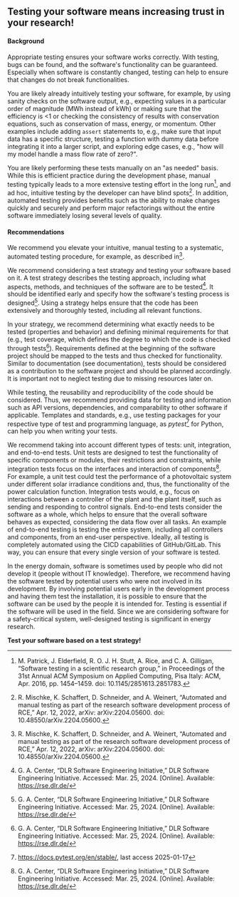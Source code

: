 ## Testing your software means increasing trust in your research!

#### Background

Appropriate testing ensures your software works correctly. With testing,
bugs can be found, and the software's functionality can be guaranteed.
Especially when software is constantly changed, testing can help to
ensure that changes do not break functionalities.

You are likely already intuitively testing your software, for example,
by using sanity checks on the software output, e.g., expecting values in
a particular order of magnitude (MWh instead of kWh) or making sure that
the efficiency is \<1 or checking the consistency of results with
conservation equations, such as conservation of mass, energy, or
momentum. Other examples include adding `assert` statements to, e.g.,
make sure that input data has a specific structure, testing a function
with dummy data before integrating it into a larger script, and
exploring edge cases, e.g., "how will my model handle a mass flow rate
of zero?".

You are likely performing these tests manually on an "as needed" basis.
While this is efficient practice during the development phase, manual
testing typically leads to a more extensive testing effort in the long
run[^1], and ad hoc, intuitive testing by the
developer can have blind spots[^2]. In addition,
automated testing provides benefits such as the ability to make changes
quickly and securely and perform major refactorings without the entire
software immediately losing several levels of quality.

#### Recommendations

We recommend you elevate your intuitive, manual testing to a systematic,
automated testing procedure, for example, as described
in[^2].

We recommend considering a test strategy and testing your software based
on it. A test strategy describes the testing approach, including what
aspects, methods, and techniques of the software are to be
tested[^3]. It should be identified early and
specify how the software's testing process is designed[^3]. Using a strategy helps ensure that the code
has been extensively and thoroughly tested, including all relevant
functions.

In your strategy, we recommend determining what exactly needs to be
tested (properties and behavior) and defining minimal requirements for
that (e.g., test coverage, which defines the degree to which the code is
checked through tests[^3]). Requirements defined at
the beginning of the software project should be mapped to the tests and
thus checked for functionality. Similar to documentation (see
documentation), tests should be considered as a
contribution to the software project and should be planned accordingly.
It is important not to neglect testing due to missing resources later
on.

While testing, the reusability and reproducibility of the code should be
considered. Thus, we recommend providing data for testing and
information such as API versions, dependencies, and comparability to
other software if applicable. Templates and standards, e.g., use testing
packages for your respective type of test and programming language, as
*pytest*[^4] for Python, can help you when writing your tests.

We recommend taking into account different types of tests: unit,
integration, and end-to-end tests. Unit tests are designed to test the
functionality of specific components or modules, their restrictions and
constraints, while integration tests focus on the interfaces and
interaction of components[^3]. For example, a unit
test could test the performance of a photovoltaic system under different
solar irradiance conditions and, thus, the functionality of the power
calculation function. Integration tests would, e.g., focus on
interactions between a controller of the plant and the plant itself,
such as sending and responding to control signals. End-to-end tests
consider the software as a whole, which helps to ensure that the overall
software behaves as expected, considering the data flow over all tasks.
An example of end-to-end testing is testing the entire system, including
all controllers and components, from an end-user perspective. Ideally,
all testing is completely automated using the
CICD capabilities
of GitHub/GitLab. This way, you can ensure that every single version of
your software is tested.

In the energy domain, software is sometimes used by people who did not
develop it (people without IT knowledge). Therefore, we recommend having
the software tested by potential users who were not involved in its
development. By involving potential users early in the development
process and having them test the installation, it is possible to ensure
that the software can be used by the people it is intended for. Testing
is essential if the software will be used in the field. Since we are
considering software for a safety-critical system, well-designed testing
is significant in energy research.

**Test your software based on a test strategy!**

[^1]: M. Patrick, J. Elderfield, R. O. J. H. Stutt, A. Rice, and C. A. Gilligan, “Software testing in a scientific research group,” in Proceedings of the 31st Annual ACM Symposium on Applied Computing, Pisa Italy: ACM, Apr. 2016, pp. 1454–1459. doi: 10.1145/2851613.2851783.
[^2]: R. Mischke, K. Schaffert, D. Schneider, and A. Weinert, “Automated and manual testing as part of the research software development process of RCE,” Apr. 12, 2022, arXiv: arXiv:2204.05600. doi: 10.48550/arXiv.2204.05600.
[^3]: G. A. Center, “DLR Software Engineering Initiative,” DLR Software Engineering Initiative. Accessed: Mar. 25, 2024. [Online]. Available: https://rse.dlr.de/
[^4]: <https://docs.pytest.org/en/stable/>, last access 2025-01-17
